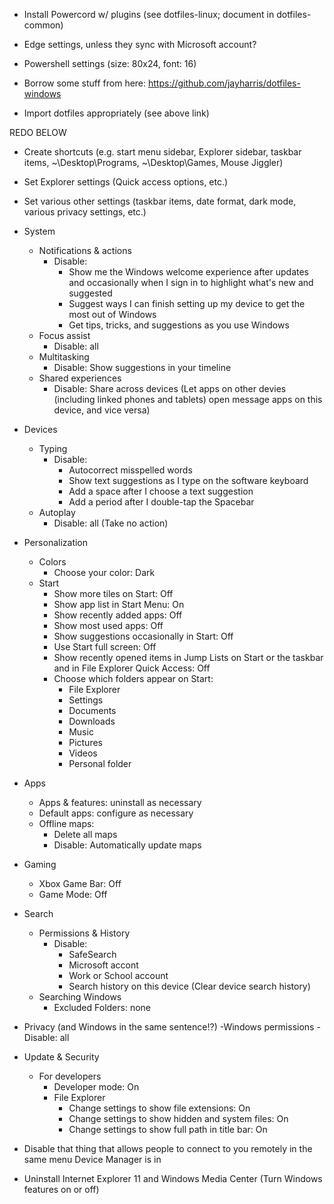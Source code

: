 - Install Powercord w/ plugins (see dotfiles-linux; document in dotfiles-common)

- Edge settings, unless they sync with Microsoft account?

- Powershell settings (size: 80x24, font: 16)

- Borrow some stuff from here: https://github.com/jayharris/dotfiles-windows

- Import dotfiles appropriately (see above link)

REDO BELOW

- Create shortcuts (e.g. start menu sidebar, Explorer sidebar, taskbar items, ~\Desktop\Programs, ~\Desktop\Games, Mouse Jiggler)

- Set Explorer settings (Quick access options, etc.)

- Set various other settings (taskbar items, date format, dark mode, various privacy settings, etc.)

- System
    - Notifications & actions
        - Disable:
            - Show me the Windows welcome experience after updates and occasionally when I sign in to highlight what's new and suggested
            - Suggest ways I can finish setting up my device to get the most out of Windows
            - Get tips, tricks, and suggestions as you use Windows
    - Focus assist
        - Disable: all
    - Multitasking
        - Disable: Show suggestions in your timeline
    - Shared experiences
        - Disable: Share across devices (Let apps on other devies (including linked phones and tablets) open message apps on this device, and vice versa)
- Devices
    - Typing
        - Disable:
            - Autocorrect misspelled words
            - Show text suggestions as I type on the software keyboard
            - Add a space after I choose a text suggestion
            - Add a period after I double-tap the Spacebar
    - Autoplay
        - Disable: all (Take no action)
- Personalization
    - Colors
        - Choose your color: Dark
    - Start
        - Show more tiles on Start: Off
        - Show app list in Start Menu: On
        - Show recently added apps: Off
        - Show most used apps: Off
        - Show suggestions occasionally in Start: Off
        - Use Start full screen: Off
        - Show recently opened items in Jump Lists on Start or the taskbar and in File Explorer Quick Access: Off
        - Choose which folders appear on Start:
            - File Explorer
            - Settings
            - Documents
            - Downloads
            - Music
            - Pictures
            - Videos
            - Personal folder
- Apps
    - Apps & features: uninstall as necessary
    - Default apps: configure as necessary
    - Offline maps:
        - Delete all maps
        - Disable: Automatically update maps
- Gaming
    - Xbox Game Bar: Off
    - Game Mode: Off
- Search
    - Permissions & History
        - Disable:
            - SafeSearch
            - Microsoft accont
            - Work or School account
            - Search history on this device (Clear device search history)
    - Searching Windows
        - Excluded Folders: none
- Privacy (and Windows in the same sentence!?)
    -Windows permissions
        - Disable: all
- Update & Security
    - For developers
        - Developer mode: On
        - File Explorer
            - Change settings to show file extensions: On
            - Change settings to show hidden and system files: On
            - Change settings to show full path in title bar: On

- Disable that thing that allows people to connect to you remotely in the same menu Device Manager is in

- Uninstall Internet Explorer 11 and Windows Media Center (Turn Windows features on or off)
